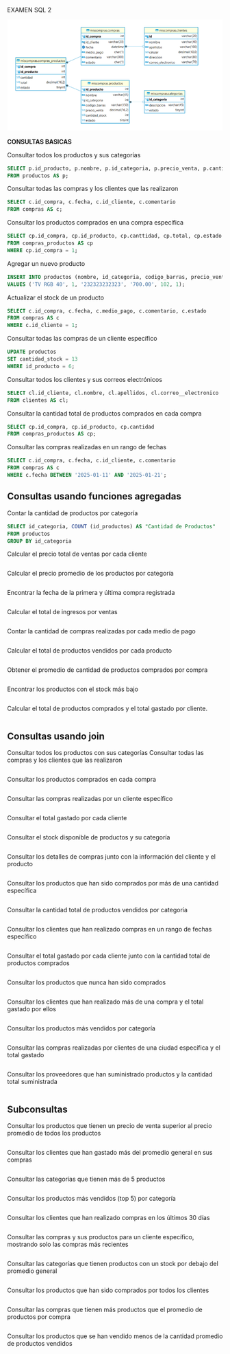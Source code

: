 EXAMEN SQL 2

![](tabla.png)

**CONSULTAS BASICAS**

Consultar todos los productos y sus categorías

```sql
SELECT p.id_producto, p.nombre, p.id_categoria, p.precio_venta, p.cantidad_stock, p.estado
FROM productos AS p;
```

Consultar todas las compras y los clientes que las realizaron

```sql
SELECT c.id_compra, c.fecha, c.id_cliente, c.comentario
FROM compras AS c;
```

Consultar los productos comprados en una compra específica

```sql
SELECT cp.id_compra, cp.id_producto, cp.canttidad, cp.total, cp.estado
FROM compras_productos AS cp
WHERE cp.id_compra = 1;
```

Agregar un nuevo producto

```sql
INSERT INTO productos (nombre, id_categoria, codigo_barras, precio_venta, cantidad_stock, estado) 
VALUES ('TV RGB 40', 1, '232323232323', '700.00', 102, 1);
```

Actualizar el stock de un producto

```sql
SELECT c.id_compra, c.fecha, c.medio_pago, c.comentario, c.estado
FROM compras AS c
WHERE c.id_cliente = 1;
```

Consultar todas las compras de un cliente específico

```sql
UPDATE productos
SET cantidad_stock = 13
WHERE id_producto = 6;
```

Consultar todos los clientes y sus correos electrónicos

```sql
SELECT cl.id_cliente, cl.nombre, cl.apellidos, cl.correo__electronico
FROM clientes AS cl;
```

Consultar la cantidad total de productos comprados en cada compra

```sql
SELECT cp.id_compra, cp.id_producto, cp.cantidad
FROM compras_productos AS cp;
```

Consultar las compras realizadas en un rango de fechas

```sql
SELECT c.id_compra, c.fecha, c.id_cliente, c.comentario
FROM compras AS c
WHERE c.fecha BETWEEN '2025-01-11' AND '2025-01-21';
```





## Consultas usando funciones agregadas

Contar la cantidad de productos por categoría

```sql
SELECT id_categoria, COUNT (id_productos) AS "Cantidad de Productos"
FROM productos
GROUP BY id_categoria
```

Calcular el precio total de ventas por cada cliente

```sql

```

Calcular el precio promedio de los productos por categoría

```sql

```

Encontrar la fecha de la primera y última compra registrada

```sql

```

Calcular el total de ingresos por ventas

```sql

```

Contar la cantidad de compras realizadas por cada medio de pago

```sql

```

Calcular el total de productos vendidos por cada producto

```sql

```

Obtener el promedio de cantidad de productos comprados por compra

```sql

```

Encontrar los productos con el stock más bajo

```sql

```

Calcular el total de productos comprados y el total gastado por cliente.

```sql

```





## Consultas usando join

Consultar todos los productos con sus categorías Consultar todas las compras y los clientes que las realizaron

```sql

```

Consultar los productos comprados en cada compra

```sql

```

Consultar las compras realizadas por un cliente específico

```sql

```

Consultar el total gastado por cada cliente

```sql

```

Consultar el stock disponible de productos y su categoría

```sql

```

Consultar los detalles de compras junto con la información del cliente y el producto

```sql

```

Consultar los productos que han sido comprados por más de una cantidad específica

```sql

```

Consultar la cantidad total de productos vendidos por categoría

```sql

```

Consultar los clientes que han realizado compras en un rango de fechas específico

```sql

```

Consultar el total gastado por cada cliente junto con la cantidad total de productos
comprados

```sql

```

Consultar los productos que nunca han sido comprados

```sql

```

Consultar los clientes que han realizado más de una compra y el total gastado por ellos

```sql

```

Consultar los productos más vendidos por categoría

```sql

```

Consultar las compras realizadas por clientes de una ciudad específica y el total gastado

```sql

```

Consultar los proveedores que han suministrado productos y la cantidad total suministrada

```sql

```





## Subconsultas

Consultar los productos que tienen un precio de venta superior al precio promedio de todos
los productos

```sql

```

Consultar los clientes que han gastado más del promedio general en sus compras

```sql

```

Consultar las categorías que tienen más de 5 productos

```sql

```

Consultar los productos más vendidos (top 5) por categoría

```sql

```

Consultar los clientes que han realizado compras en los últimos 30 días

```sql

```

Consultar las compras y sus productos para un cliente específico, mostrando solo las
compras más recientes

```sql

```

Consultar las categorías que tienen productos con un stock por debajo del promedio general

```sql

```

Consultar los productos que han sido comprados por todos los clientes

```sql

```

Consultar las compras que tienen más productos que el promedio de productos por compra

```sql

```

Consultar los productos que se han vendido menos de la cantidad promedio de productos
vendidos

```sql

```